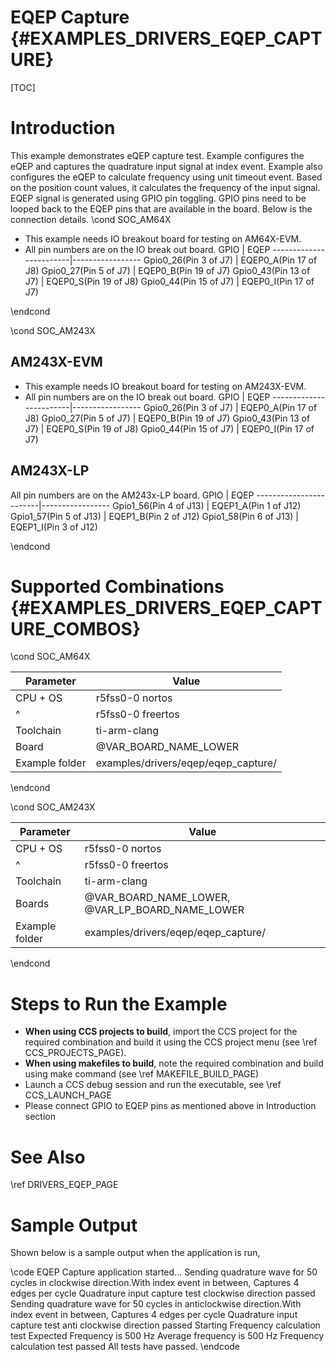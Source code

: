 # EQEP Capture {#EXAMPLES_DRIVERS_EQEP_CAPTURE}

[TOC]

# Introduction

This example demonstrates eQEP capture test.
Example configures the eQEP and captures the quadrature input signal
at index event. Example also configures the eQEP to calculate frequency
using unit timeout event. Based on the position count values, it calculates the
frequency of the input signal. EQEP signal is generated using GPIO pin toggling.
GPIO pins need to be looped back to the EQEP pins that are available in the
board. Below is the connection details.
\cond SOC_AM64X
- This example needs IO breakout board for testing on AM64X-EVM.
- All pin numbers are on the IO break out board.
 GPIO                    | EQEP
 ------------------------|-----------------
 Gpio0_26(Pin 3  of J7)  | EQEP0_A(Pin 17 of J8)
 Gpio0_27(Pin 5  of J7)  | EQEP0_B(Pin 19 of J7)
 Gpio0_43(Pin 13 of J7)  | EQEP0_S(Pin 19 of J8)
 Gpio0_44(Pin 15 of J7)  | EQEP0_I(Pin 17 of J7)

\endcond

\cond SOC_AM243X

## AM243X-EVM
- This example needs IO breakout board for testing on AM243X-EVM.
- All pin numbers are on the IO break out board.
 GPIO                    | EQEP
 ------------------------|-----------------
 Gpio0_26(Pin 3  of J7)  | EQEP0_A(Pin 17 of J8)
 Gpio0_27(Pin 5  of J7)  | EQEP0_B(Pin 19 of J7)
 Gpio0_43(Pin 13 of J7)  | EQEP0_S(Pin 19 of J8)
 Gpio0_44(Pin 15 of J7)  | EQEP0_I(Pin 17 of J7)

## AM243X-LP
All pin numbers are on the AM243x-LP board.
 GPIO                    | EQEP
 ------------------------|-----------------
 Gpio1_56(Pin 4 of J13)  | EQEP1_A(Pin 1 of J12)
 Gpio1_57(Pin 5 of J13)  | EQEP1_B(Pin 2 of J12)
 Gpio1_58(Pin 6 of J13)  | EQEP1_I(Pin 3 of J12)

\endcond

# Supported Combinations {#EXAMPLES_DRIVERS_EQEP_CAPTURE_COMBOS}

\cond SOC_AM64X

 Parameter      | Value
 ---------------|-----------
 CPU + OS       | r5fss0-0 nortos
 ^              | r5fss0-0 freertos
 Toolchain      | ti-arm-clang
 Board          | @VAR_BOARD_NAME_LOWER
 Example folder | examples/drivers/eqep/eqep_capture/

\endcond

\cond SOC_AM243X

 Parameter      | Value
 ---------------|-----------
 CPU + OS       | r5fss0-0 nortos
 ^              | r5fss0-0 freertos
 Toolchain      | ti-arm-clang
 Boards         | @VAR_BOARD_NAME_LOWER, @VAR_LP_BOARD_NAME_LOWER
 Example folder | examples/drivers/eqep/eqep_capture/

\endcond

# Steps to Run the Example

- **When using CCS projects to build**, import the CCS project for the required combination
  and build it using the CCS project menu (see \ref CCS_PROJECTS_PAGE).
- **When using makefiles to build**, note the required combination and build using
  make command (see \ref MAKEFILE_BUILD_PAGE)
- Launch a CCS debug session and run the executable, see \ref CCS_LAUNCH_PAGE
- Please connect GPIO to EQEP pins as mentioned above in Introduction section

# See Also

\ref DRIVERS_EQEP_PAGE

# Sample Output

Shown below is a sample output when the application is run,

\code
EQEP Capture application started...
Sending quadrature wave for 50 cycles in clockwise direction.With index event in between, Captures 4 edges per cycle
Quadrature input capture test clockwise direction passed
Sending quadrature wave for 50 cycles in anticlockwise direction.With index event in between, Captures 4 edges per cycle
Quadrature input capture test anti clockwise direction passed
Starting Frequency calculation test
Expected Frequency is 500 Hz
Average frequency is 500 Hz
Frequency calculation test passed
All tests have passed.
\endcode
